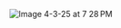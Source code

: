 ![Image 4-3-25 at 7 28 PM](https://github.com/user-attachments/assets/0a490b9d-2c3a-4f21-befc-34b50a7b46ab)
